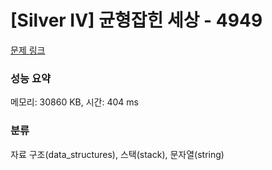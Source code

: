 # [Silver IV] 균형잡힌 세상 - 4949 

[문제 링크](https://www.acmicpc.net/problem/4949) 

### 성능 요약

메모리: 30860 KB, 시간: 404 ms

### 분류

자료 구조(data_structures), 스택(stack), 문자열(string)

